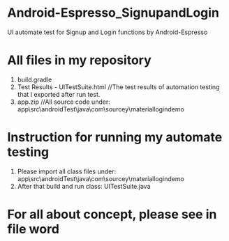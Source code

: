 # Android-Espresso_SignupandLogin
UI automate test for Signup and Login functions by Android-Espresso

# All files in my repository
1. build.gradle 
2. Test Results - UITestSuite.html  //The test results of automation testing that I exported after run test.
3. app.zip  //All source code under: app\src\androidTest\java\com\sourcey\materiallogindemo

# Instruction for running my automate testing
1. Please import all class files under: app\src\androidTest\java\com\sourcey\materiallogindemo
2. After that build and run class: UITestSuite.java

# For all about concept, please see in file word

